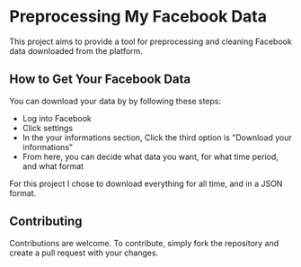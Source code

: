 # Preprocessing My Facebook Data

This project aims to provide a tool for preprocessing and cleaning Facebook data downloaded from the platform.


## How to Get Your Facebook Data
You can download your data by by following these steps:

* Log into Facebook
* Click settings
* In the your informations section, Click the third option is "Download your informations" 
* From here, you can decide what data you want, for what time period, and what format

For this project I chose to download everything for all time, and in a JSON format.

## Contributing

Contributions are welcome. To contribute, simply fork the repository and create a pull request with your changes.
